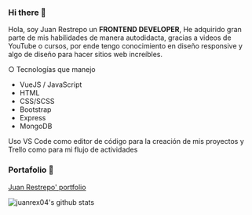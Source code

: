 ### Hi there 👋

Hola, soy Juan Restrepo un **FRONTEND DEVELOPER**, He adquirido gran parte de mis habilidades de manera autodidacta, gracias a videos de YouTube o cursos, por ende tengo conocimiento en diseño responsive y algo de diseño para hacer sitios web increíbles.

○ Tecnologías que manejo

  - VueJS / JavaScript
  - HTML
  - CSS/SCSS
  - Bootstrap
  - Express
  - MongoDB

Uso VS Code como editor de código para la creación de mis proyectos y Trello como para mi flujo de actividades

### Portafolio 🤖
[Juan Restrepo' portfolio](https://juanrex04.github.io)

![juanrex04's github stats](https://github-readme-stats.vercel.app/api?username=juanrex04&show_icons=true&title-color=ffffff&icon_color=bb2acf&text_color=daf7dc&bg_color=151515)
